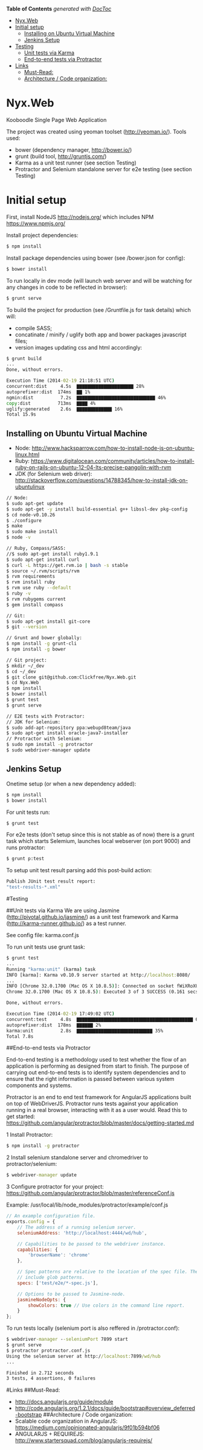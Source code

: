 <!-- START doctoc generated TOC please keep comment here to allow auto update -->
<!-- DON'T EDIT THIS SECTION, INSTEAD RE-RUN doctoc TO UPDATE -->
**Table of Contents**  *generated with [DocToc](http://doctoc.herokuapp.com/)*

- [Nyx.Web](#nyxweb)
- [Initial setup](#initial-setup)
	- [Installing on Ubuntu Virtual Machine](#installing-on-ubuntu-virtual-machine)
	- [Jenkins Setup](#jenkins-setup)
- [Testing](#testing)
	- [Unit tests via Karma](#unit-tests-via-karma)
	- [End-to-end tests via Protractor](#end-to-end-tests-via-protractor)
- [Links](#links)
	- [Must-Read:](#must-read)
	- [Architecture / Code organization:](#architecture--code-organization)

<!-- END doctoc generated TOC please keep comment here to allow auto update -->

Nyx.Web
=======

Kooboodle Single Page Web Application

The project was created using yeoman toolset (http://yeoman.io/). Tools used:

- bower (dependency manager, http://bower.io/)
- grunt (build tool, http://gruntjs.com/)
- Karma as a unit test runner (see section Testing)
- Protractor and Selenium standalone server for e2e testing (see section Testing)

# Initial setup
First, install NodeJS http://nodejs.org/ which includes NPM https://www.npmjs.org/

Install project dependencies:
```cmd
$ npm install
```
Install package dependencies using bower (see /bower.json for config):
```cmd
$ bower install
```
To run locally in dev mode (will launch web server and will be watching for any changes in code to be reflected in browser):
```cmd
$ grunt serve
```
To build the project for production  (see /Gruntfile.js for task details) which will:
- compile SASS;
- concatinate / minify / uglify both app and bower packages javascript files;
- version images updating css and html accordingly:
```cmd
$ grunt build
...
Done, without errors.

Execution Time (2014-02-19 21:18:51 UTC)
concurrent:dist     4.5s  ▇▇▇▇▇▇▇▇▇▇▇▇▇▇▇▇▇▇▇▇▇ 28%
autoprefixer:dist  174ms  ▇▇ 1%
ngmin:dist          7.2s  ▇▇▇▇▇▇▇▇▇▇▇▇▇▇▇▇▇▇▇▇▇▇▇▇▇▇▇▇▇ 46%
copy:dist          713ms  ▇▇▇▇ 4%
uglify:generated    2.6s  ▇▇▇▇▇▇▇▇▇▇▇▇▇ 16%
Total 15.9s
```

## Installing on Ubuntu Virtual Machine

- Node:
http://www.hacksparrow.com/how-to-install-node-js-on-ubuntu-linux.html
- Ruby:
https://www.digitalocean.com/community/articles/how-to-install-ruby-on-rails-on-ubuntu-12-04-lts-precise-pangolin-with-rvm
- JDK (for Selenium web driver):
http://stackoverflow.com/questions/14788345/how-to-install-jdk-on-ubuntulinux

```sh
// Node:
$ sudo apt-get update
$ sudo apt-get -y install build-essential g++ libssl-dev pkg-config
$ cd node-v0.10.26
$ ./configure
$ make
$ sudo make install
$ node -v

// Ruby, Compass/SASS:
//$ sudo apt-get install ruby1.9.1
$ sudo apt-get install curl
$ curl -L https://get.rvm.io | bash -s stable
$ source ~/.rvm/scripts/rvm
$ rvm requirements
$ rvm install ruby
$ rvm use ruby --default
$ ruby -v
$ rvm rubygems current
$ gem install compass

// Git:
$ sudo apt-get install git-core
$ git --version

// Grunt and bower globally:
$ npm install -g grunt-cli
$ npm install -g bower

// Git project:
$ mkdir ~/_dev
$ cd ~/_dev
$ git clone git@github.com:Clickfree/Nyx.Web.git
$ cd Nyx.Web
$ npm install
$ bower install
$ grunt test
$ grunt serve

// E2E tests with Protractor:
// JDK for Selenium:
$ sudo add-apt-repository ppa:webupd8team/java
$ sudo apt-get install oracle-java7-installer
// Protractor with Selenium:
$ sudo npm install -g protractor
$ sudo webdriver-manager update
```

## Jenkins Setup
Onetime setup (or when a new dependency added):
```sh
$ npm install
$ bower install
```
For unit tests run:
```cmd
$ grunt test
```
For e2e tests (don't setup since this is not stable as of now) there is a grunt task which starts Selemium, launches local webserver (on port 9000) and runs protractor:
```cmd
$ grunt p:test
```
To setup unit test result parsing add this post-build action:
```cmd
Publish JUnit test result report:
"test-results-*.xml"
```

#Testing

##Unit tests via Karma
We are using Jasmine (http://pivotal.github.io/jasmine/) as a unit test framework and Karma (http://karma-runner.github.io/) as a test runner.

See config file: karma.conf.js

To run unit tests use grunt task:
```cmd
$ grunt test
...
Running "karma:unit" (karma) task
INFO [karma]: Karma v0.10.9 server started at http://localhost:8080/
...
INFO [Chrome 32.0.1700 (Mac OS X 10.8.5)]: Connected on socket fWiXRoXUT8L3mQPSQ_EW
Chrome 32.0.1700 (Mac OS X 10.8.5): Executed 3 of 3 SUCCESS (0.161 secs / 0.027 secs)

Done, without errors.

Execution Time (2014-02-19 17:49:02 UTC)
concurrent:test     4.8s  ▇▇▇▇▇▇▇▇▇▇▇▇▇▇▇▇▇▇▇▇▇▇▇▇▇▇▇▇▇▇▇▇▇▇▇▇▇▇▇▇▇▇▇ 62%
autoprefixer:dist  178ms  ▇▇▇▇▇▇ 2%
karma:unit          2.8s  ▇▇▇▇▇▇▇▇▇▇▇▇▇▇▇▇▇▇▇▇▇▇▇▇▇▇▇▇ 35%
Total 7.8s
```

##End-to-end tests via Protractor

End-to-end testing is a methodology used to test whether the flow of an application is performing as designed from start to finish. The purpose of carrying out end-to-end tests is to identify system dependencies and to ensure that the right information is passed between various system components and systems.

Protractor is an end to end test framework for AngularJS applications built on top of WebDriverJS. Protractor runs tests against your application running in a real browser, interacting with it as a user would. Read this to get started: https://github.com/angular/protractor/blob/master/docs/getting-started.md

1 Install Protractor:
```cmd
$ npm install -g protractor
```
2 Install selenium standalone server and chromedriver to protractor/selenium:
```cmd
$ webdriver-manager update
```
3 Configure protractor for your project: https://github.com/angular/protractor/blob/master/referenceConf.js

Example: /usr/local/lib/node_modules/protractor/example/conf.js
```javascript
// An example configuration file.
exports.config = {
    // The address of a running selenium server.
    seleniumAddress: 'http://localhost:4444/wd/hub',

    // Capabilities to be passed to the webdriver instance.
    capabilities: {
        'browserName': 'chrome'
    },

    // Spec patterns are relative to the location of the spec file. They may
    // include glob patterns.
    specs: ['test/e2e/*-spec.js'],

    // Options to be passed to Jasmine-node.
    jasmineNodeOpts: {
        showColors: true // Use colors in the command line report.
    }
};
```

To run tests locally (selenium port is also reffered in /protractor.conf):
```cmd
$ webdriver-manager --seleniumPort 7899 start
$ grunt serve
$ protractor protractor.conf.js
Using the selenium server at http://localhost:7899/wd/hub
...

Finished in 2.712 seconds
3 tests, 4 assertions, 0 failures
```


#Links
##Must-Read:
- http://docs.angularjs.org/guide/module
- http://code.angularjs.org/1.2.1/docs/guide/bootstrap#overview_deferred-bootstrap
##Architecture / Code organization:
- Scalable code organization in AngularJS: https://medium.com/opinionated-angularjs/9f01b594bf06
- ANGULARJS + REQUIREJS: http://www.startersquad.com/blog/angularjs-requirejs/

